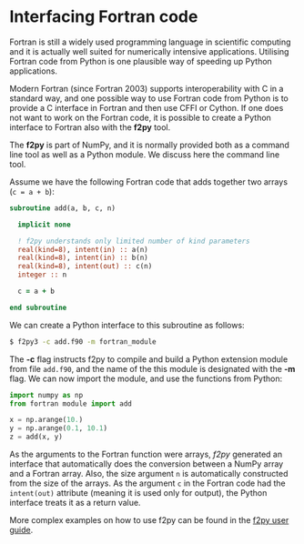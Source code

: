 <!--
SPDX-FileCopyrightText: 2019 CSC - IT Center for Science Ltd. <www.csc.fi>

SPDX-License-Identifier: CC-BY-NC-SA-4.0
-->

<!-- Title: Interfacing Fortran code -->

<!-- Short description:

In this article we discuss how external code written in Fortran can be
utilized with the f2py tool.

-->

# Interfacing Fortran code

Fortran is still a widely used programming language in scientific computing
and it is actually well suited for numerically intensive applications.
Utilising Fortran code from Python is one plausible way of speeding up Python
applications.

Modern Fortran (since Fortran 2003) supports interoperability with C in a
standard way, and one possible way to use Fortran code from Python is to
provide a C interface in Fortran and then use CFFI or Cython. If one does not
want to work on the Fortran code, it is possible to create a Python
interface to Fortran also with the **f2py** tool.

The **f2py** is part of NumPy, and it is normally provided both as a command
line tool as well as a Python module. We discuss here the command line tool.

Assume we have the following Fortran code that adds together two arrays
(`c = a + b`):

~~~fortran
subroutine add(a, b, c, n)

  implicit none

  ! f2py understands only limited number of kind parameters
  real(kind=8), intent(in) :: a(n)
  real(kind=8), intent(in) :: b(n)
  real(kind=8), intent(out) :: c(n)
  integer :: n

  c = a + b

end subroutine
~~~

We can create a Python interface to this subroutine as follows:

~~~bash
$ f2py3 -c add.f90 -m fortran_module
~~~

The **-c** flag instructs f2py to compile and build a Python extension module
from file `add.f90`, and the name of the this module is designated with the
**-m** flag. We can now import the module, and use the functions from Python:

~~~python
import numpy as np
from fortran module import add

x = np.arange(10.)
y = np.arange(0.1, 10.1)
z = add(x, y)
~~~

As the arguments to the Fortran function were arrays, *f2py* generated
an interface that automatically does the conversion between a NumPy array and
a Fortran array. Also, the size argument `n` is automatically constructed from
the size of the arrays. As the argument `c` in the Fortran code had the
`intent(out)` attribute (meaning it is used only for output), the Python
interface treats it as a return value.

More complex examples on how to use f2py can be found in the
[f2py user guide](https://docs.scipy.org/doc/numpy/f2py/).
